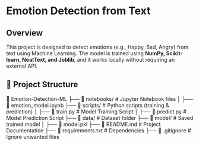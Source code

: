 # Emotion Detection from Text 

##  Overview
This project is designed to detect emotions (e.g., Happy, Sad, Angry) from text using Machine Learning. The model is trained using **NumPy, Scikit-learn, NeatText, and Joblib**, and it works locally without requiring an external API.

## 📂 Project Structure

📁 Emotion-Detection-ML
├── 📂 notebooks/ # Jupyter Notebook files
│ ├── 📄 emotion_model.ipynb
├── 📂 scripts/ # Python scripts (training & prediction)
│ ├── 📄 train.py # Model Training Script
│ ├── 📄 predict.py # Model Prediction Script
├── 📂 data/ # Dataset folder
├── 📂 model/ # Saved trained model
│ ├── 📄 model.pkl
├── 📄 README.md # Project Documentation
├── 📄 requirements.txt # Dependencies
├── 📄 .gitignore # Ignore unwanted files

